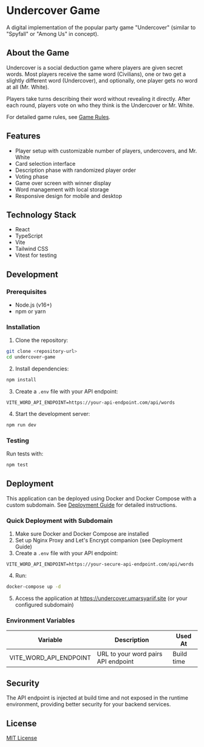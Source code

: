# Undercover Game

A digital implementation of the popular party game "Undercover" (similar to "Spyfall" or "Among Us" in concept).

## About the Game

Undercover is a social deduction game where players are given secret words. Most players receive the same word (Civilians), one or two get a slightly different word (Undercover), and optionally, one player gets no word at all (Mr. White).

Players take turns describing their word without revealing it directly. After each round, players vote on who they think is the Undercover or Mr. White.

For detailed game rules, see [Game Rules](docs/GAME_RULE.md).

## Features

- Player setup with customizable number of players, undercovers, and Mr. White
- Card selection interface
- Description phase with randomized player order
- Voting phase
- Game over screen with winner display
- Word management with local storage
- Responsive design for mobile and desktop

## Technology Stack

- React
- TypeScript
- Vite
- Tailwind CSS
- Vitest for testing

## Development

### Prerequisites

- Node.js (v16+)
- npm or yarn

### Installation

1. Clone the repository:
```bash
git clone <repository-url>
cd undercover-game
```

2. Install dependencies:
```bash
npm install
```

3. Create a `.env` file with your API endpoint:
```
VITE_WORD_API_ENDPOINT=https://your-api-endpoint.com/api/words
```

4. Start the development server:
```bash
npm run dev
```

### Testing

Run tests with:
```bash
npm test
```

## Deployment

This application can be deployed using Docker and Docker Compose with a custom subdomain. See [Deployment Guide](docs/DEPLOYMENT.md) for detailed instructions.

### Quick Deployment with Subdomain

1. Make sure Docker and Docker Compose are installed
2. Set up Nginx Proxy and Let's Encrypt companion (see Deployment Guide)
3. Create a `.env` file with your API endpoint:
```
VITE_WORD_API_ENDPOINT=https://your-secure-api-endpoint.com/api/words
```
4. Run:
```bash
docker-compose up -d
```
5. Access the application at https://undercover.umarsyariif.site (or your configured subdomain)

### Environment Variables

| Variable | Description | Used At |
|----------|-------------|---------|
| VITE_WORD_API_ENDPOINT | URL to your word pairs API endpoint | Build time |

## Security

The API endpoint is injected at build time and not exposed in the runtime environment, providing better security for your backend services.

## License

[MIT License](LICENSE)
